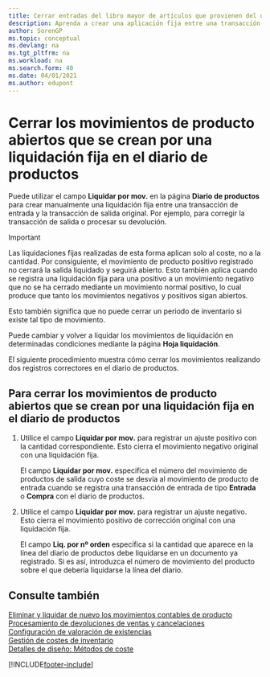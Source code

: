 ```yaml
---
title: Cerrar entradas del libro mayor de artículos que provienen del uso de una aplicación fija
description: Aprenda a crear una aplicación fija entre una transacción de entrada y la transacción de salida original en el diario de productos.
author: SorenGP
ms.topic: conceptual
ms.devlang: na
ms.tgt_pltfrm: na
ms.workload: na
ms.search.form: 40
ms.date: 04/01/2021
ms.author: edupont
---
```

# <a name="close-open-item-ledger-entries-resulting-from-fixed-application-in-the-item-journal"></a><a name="close-open-item-ledger-entries-resulting-from-fixed-application-in-the-item-journal"></a><a name="close-open-item-ledger-entries-resulting-from-fixed-application-in-the-item-journal"></a>Cerrar los movimientos de producto abiertos que se crean por una liquidación fija en el diario de productos

Puede utilizar el campo **Liquidar por mov.** en la página **Diario de productos** para crear manualmente una liquidación fija entre una transacción de entrada y la transacción de salida original. Por ejemplo, para corregir la transacción de salida o procesar su devolución.  

> [!IMPORTANT]  
> Las liquidaciones fijas realizadas de esta forma aplican solo al coste, no a la cantidad. Por consiguiente, el movimiento de producto positivo registrado no cerrará la salida liquidado y seguirá abierto. Esto también aplica cuando se registra una liquidación fija para una positivo a un movimiento negativo que no se ha cerrado mediante un movimiento normal positivo, lo cual produce que tanto los movimientos negativos y positivos sigan abiertos.  
>
> Esto también significa que no puede cerrar un periodo de inventario si existe tal tipo de movimiento.  

Puede cambiar y volver a liquidar los movimientos de liquidación en determinadas condiciones mediante la página **Hoja liquidación**.  

El siguiente procedimiento muestra cómo cerrar los movimientos realizando dos registros correctores en el diario de productos.  

## <a name="to-close-open-item-ledger-entries-that-result-from-a-fixed-application-in-the-item-journal"></a><a name="to-close-open-item-ledger-entries-that-result-from-a-fixed-application-in-the-item-journal"></a><a name="to-close-open-item-ledger-entries-that-result-from-a-fixed-application-in-the-item-journal"></a>Para cerrar los movimientos de producto abiertos que se crean por una liquidación fija en el diario de productos

1. Utilice el campo **Liquidar por mov.** para registrar un ajuste positivo con la cantidad correspondiente. Esto cierra el movimiento negativo original con una liquidación fija.  

    El campo **Liquidar por mov.** especifica el número del movimiento de productos de salida cuyo coste se desvía al movimiento de producto de entrada cuando se registra una transacción de entrada de tipo **Entrada** o **Compra** con el diario de productos.  
2. Utilice el campo **Liquidar por mov.** para registrar un ajuste negativo. Esto cierra el movimiento positivo de corrección original con una liquidación fija.  

    El campo **Liq. por nº orden** especifica si la cantidad que aparece en la línea del diario de productos debe liquidarse en un documento ya registrado. Si es así, introduzca el número de movimiento del producto sobre el que debería liquidarse la línea del diario.

## <a name="see-also"></a><a name="see-also"></a><a name="see-also"></a>Consulte también

[Eliminar y liquidar de nuevo los movimientos contables de producto](finance-how-to-remove-and-reapply-item-entries.md)  
[Procesamiento de devoluciones de ventas y cancelaciones](sales-how-process-sales-returns-cancellations.md)  
[Configuración de valoración de existencias](finance-set-up-inventory-valuation-and-costing.md)  
[Gestión de costes de inventario](finance-manage-inventory-costs.md)  
[Detalles de diseño: Métodos de coste](design-details-costing-methods.md)


[!INCLUDE[footer-include](includes/footer-banner.md)]
